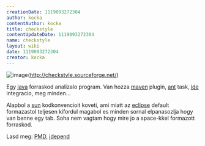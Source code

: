 ```yaml
---
creationDate: 1119093272304 
author: kocka 
contentAuthor: kocka 
title: checkstyle 
contentUpdateDate: 1119093272304 
name: checkstyle 
layout: wiki 
date: 1119093272304 
creator: kocka 
---
```

![image](http://checkstyle.sourceforge.net/images/logo.png)(http://checkstyle.sourceforge.net/)

Egy [java](java.html) forraskod analizalo program. Van hozza [maven](maven.html) plugin, [ant](ant.html) task, [ide](IDE.html) integracio, meg minden...

Alapbol a [sun](Sun.html) kodkonvencioit koveti, ami miatt az [eclipse](Eclipse.html) default formazastol teljesen kifordul magabol es minden sornal elpanasozlja hogy van benne egy tab. Soha nem vagtam hogy mire jo a space-kkel formazott forraskod.

Lasd meg: [PMD](PMD.html), [jdepend](Missing.html)
